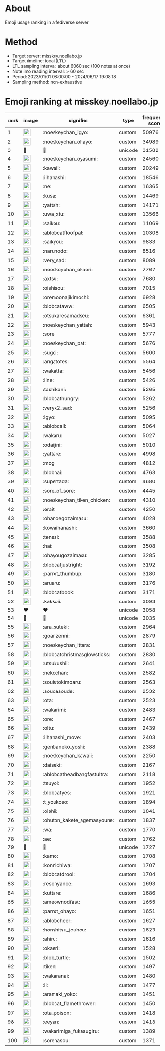 # About
Emoji usage ranking in a fediverse server

# Method
- Target server: misskey.noellabo.jp
- Target timeline: local (LTL)
- LTL sampling interval: about 6060 sec (100 notes at once)
- Note info reading interval: > 60 sec
- Period: 2023/01/01 08:00:00 - 2024/06/17 19:08:18 
- Sampling method: non-exhaustive

# Emoji ranking at misskey.noellabo.jp

|rank|image|signifier|type|frequency score|
|----|----|----|----|----|
|1|<img height="24" src="https://misskey.noellabo.jp/emoji/noeskeychan_igyo.webp">|:noeskeychan_igyo:|custom|50976|
|2|<img height="24" src="https://misskey.noellabo.jp/emoji/noeskeychan_ohayo.webp">|:noeskeychan_ohayo:|custom|34989|
|3|🎉|🎉|unicode|31582|
|4|<img height="24" src="https://misskey.noellabo.jp/emoji/noeskeychan_oyasumi.webp">|:noeskeychan_oyasumi:|custom|24560|
|5|<img height="24" src="https://misskey.noellabo.jp/emoji/kawaii.webp">|:kawaii:|custom|20249|
|6|<img height="24" src="https://misskey.noellabo.jp/emoji/iihanashi.webp">|:iihanashi:|custom|18546|
|7|<img height="24" src="https://misskey.noellabo.jp/emoji/ne.webp">|:ne:|custom|16365|
|8|<img height="24" src="https://misskey.noellabo.jp/emoji/kusa.webp">|:kusa:|custom|14469|
|9|<img height="24" src="https://misskey.noellabo.jp/emoji/yattah.webp">|:yattah:|custom|14171|
|10|<img height="24" src="https://misskey.noellabo.jp/emoji/uwa_xtu.webp">|:uwa_xtu:|custom|13566|
|11|<img height="24" src="https://misskey.noellabo.jp/emoji/saikou.webp">|:saikou:|custom|11069|
|12|<img height="24" src="https://misskey.noellabo.jp/emoji/ablobcatfloofpat.webp">|:ablobcatfloofpat:|custom|10308|
|13|<img height="24" src="https://misskey.noellabo.jp/emoji/saikyou.webp">|:saikyou:|custom|9833|
|14|<img height="24" src="https://misskey.noellabo.jp/emoji/naruhodo.webp">|:naruhodo:|custom|8516|
|15|<img height="24" src="https://misskey.noellabo.jp/emoji/very_sad.webp">|:very_sad:|custom|8089|
|16|<img height="24" src="https://misskey.noellabo.jp/emoji/noeskeychan_okaeri.webp">|:noeskeychan_okaeri:|custom|7767|
|17|<img height="24" src="https://misskey.noellabo.jp/emoji/axtsu.webp">|:axtsu:|custom|7680|
|18|<img height="24" src="https://misskey.noellabo.jp/emoji/oishisou.webp">|:oishisou:|custom|7015|
|19|<img height="24" src="https://misskey.noellabo.jp/emoji/oremoonajikimochi.webp">|:oremoonajikimochi:|custom|6928|
|20|<img height="24" src="https://misskey.noellabo.jp/emoji/blobcataww.webp">|:blobcataww:|custom|6505|
|21|<img height="24" src="https://misskey.noellabo.jp/emoji/otsukaresamadseu.webp">|:otsukaresamadseu:|custom|6361|
|22|<img height="24" src="https://misskey.noellabo.jp/emoji/noeskeychan_yattah.webp">|:noeskeychan_yattah:|custom|5943|
|23|<img height="24" src="https://misskey.noellabo.jp/emoji/sore.webp">|:sore:|custom|5777|
|24|<img height="24" src="https://misskey.noellabo.jp/emoji/noeskeychan_pat.webp">|:noeskeychan_pat:|custom|5676|
|25|<img height="24" src="https://misskey.noellabo.jp/emoji/sugoi.webp">|:sugoi:|custom|5600|
|26|<img height="24" src="https://misskey.noellabo.jp/emoji/arigatofes.webp">|:arigatofes:|custom|5564|
|27|<img height="24" src="https://misskey.noellabo.jp/emoji/wakatta.webp">|:wakatta:|custom|5456|
|28|<img height="24" src="https://misskey.noellabo.jp/emoji/iine.webp">|:iine:|custom|5426|
|29|<img height="24" src="https://misskey.noellabo.jp/emoji/tashikani.webp">|:tashikani:|custom|5265|
|30|<img height="24" src="https://misskey.noellabo.jp/emoji/blobcathungry.webp">|:blobcathungry:|custom|5262|
|31|<img height="24" src="https://misskey.noellabo.jp/emoji/veryx2_sad.webp">|:veryx2_sad:|custom|5256|
|32|<img height="24" src="https://misskey.noellabo.jp/emoji/igyo.webp">|:igyo:|custom|5095|
|33|<img height="24" src="https://misskey.noellabo.jp/emoji/ablobcall.webp">|:ablobcall:|custom|5064|
|34|<img height="24" src="https://misskey.noellabo.jp/emoji/wakaru.webp">|:wakaru:|custom|5027|
|35|<img height="24" src="https://misskey.noellabo.jp/emoji/odaijini.webp">|:odaijini:|custom|5010|
|36|<img height="24" src="https://misskey.noellabo.jp/emoji/yattare.webp">|:yattare:|custom|4998|
|37|<img height="24" src="https://misskey.noellabo.jp/emoji/mog.webp">|:mog:|custom|4812|
|38|<img height="24" src="https://misskey.noellabo.jp/emoji/blobhai.webp">|:blobhai:|custom|4763|
|39|<img height="24" src="https://misskey.noellabo.jp/emoji/supertada.webp">|:supertada:|custom|4680|
|40|<img height="24" src="https://misskey.noellabo.jp/emoji/sore_of_sore.webp">|:sore_of_sore:|custom|4445|
|41|<img height="24" src="https://misskey.noellabo.jp/emoji/noeskeychan_tiken_chicken.webp">|:noeskeychan_tiken_chicken:|custom|4310|
|42|<img height="24" src="https://misskey.noellabo.jp/emoji/erait.webp">|:erait:|custom|4250|
|43|<img height="24" src="https://misskey.noellabo.jp/emoji/ohanoegozaimasu.webp">|:ohanoegozaimasu:|custom|4028|
|44|<img height="24" src="https://misskey.noellabo.jp/emoji/kowaihanashi.webp">|:kowaihanashi:|custom|3660|
|45|<img height="24" src="https://misskey.noellabo.jp/emoji/tensai.webp">|:tensai:|custom|3588|
|46|<img height="24" src="https://misskey.noellabo.jp/emoji/hai.webp">|:hai:|custom|3508|
|47|<img height="24" src="https://misskey.noellabo.jp/emoji/ohayougozaimasu.webp">|:ohayougozaimasu:|custom|3285|
|48|<img height="24" src="https://misskey.noellabo.jp/emoji/blobcatjustright.webp">|:blobcatjustright:|custom|3192|
|49|<img height="24" src="https://misskey.noellabo.jp/emoji/parrot_thumbup.webp">|:parrot_thumbup:|custom|3180|
|50|<img height="24" src="https://misskey.noellabo.jp/emoji/aruaru.webp">|:aruaru:|custom|3176|
|51|<img height="24" src="https://misskey.noellabo.jp/emoji/blobcatbook.webp">|:blobcatbook:|custom|3171|
|52|<img height="24" src="https://misskey.noellabo.jp/emoji/kakkoii.webp">|:kakkoii:|custom|3093|
|53|❤|❤|unicode|3058|
|54|🍗|🍗|unicode|3035|
|55|<img height="24" src="https://misskey.noellabo.jp/emoji/ara_suteki.webp">|:ara_suteki:|custom|2964|
|56|<img height="24" src="https://misskey.noellabo.jp/emoji/goanzenni.webp">|:goanzenni:|custom|2879|
|57|<img height="24" src="https://misskey.noellabo.jp/emoji/noeskeychan_ittera.webp">|:noeskeychan_ittera:|custom|2831|
|58|<img height="24" src="https://misskey.noellabo.jp/emoji/blobcatchristmasglowsticks.webp">|:blobcatchristmasglowsticks:|custom|2830|
|59|<img height="24" src="https://misskey.noellabo.jp/emoji/utsukushii.webp">|:utsukushii:|custom|2641|
|60|<img height="24" src="https://misskey.noellabo.jp/emoji/nekochan.webp">|:nekochan:|custom|2582|
|61|<img height="24" src="https://misskey.noellabo.jp/emoji/souiutokimoaru.webp">|:souiutokimoaru:|custom|2563|
|62|<img height="24" src="https://misskey.noellabo.jp/emoji/soudasouda.webp">|:soudasouda:|custom|2532|
|63|<img height="24" src="https://misskey.noellabo.jp/emoji/ota.webp">|:ota:|custom|2523|
|64|<img height="24" src="https://misskey.noellabo.jp/emoji/wakarimi.webp">|:wakarimi:|custom|2483|
|65|<img height="24" src="https://misskey.noellabo.jp/emoji/ore.webp">|:ore:|custom|2467|
|66|<img height="24" src="https://misskey.noellabo.jp/emoji/oltu.webp">|:oltu:|custom|2439|
|67|<img height="24" src="https://misskey.noellabo.jp/emoji/iihanashi_move.webp">|:iihanashi_move:|custom|2403|
|68|<img height="24" src="https://misskey.noellabo.jp/emoji/genbaneko_yoshi.webp">|:genbaneko_yoshi:|custom|2388|
|69|<img height="24" src="https://misskey.noellabo.jp/emoji/noeskeychan_kawaii.webp">|:noeskeychan_kawaii:|custom|2250|
|70|<img height="24" src="https://misskey.noellabo.jp/emoji/daisuki.webp">|:daisuki:|custom|2167|
|71|<img height="24" src="https://misskey.noellabo.jp/emoji/ablobcatheadbangfastultra.webp">|:ablobcatheadbangfastultra:|custom|2118|
|72|<img height="24" src="https://misskey.noellabo.jp/emoji/tsuyoi.webp">|:tsuyoi:|custom|1952|
|73|<img height="24" src="https://misskey.noellabo.jp/emoji/blobcatyes.webp">|:blobcatyes:|custom|1921|
|74|<img height="24" src="https://misskey.noellabo.jp/emoji/t_youkoso.webp">|:t_youkoso:|custom|1894|
|75|<img height="24" src="https://misskey.noellabo.jp/emoji/oishii.webp">|:oishii:|custom|1841|
|76|<img height="24" src="https://misskey.noellabo.jp/emoji/ohuton_kakete_agemasyoune.webp">|:ohuton_kakete_agemasyoune:|custom|1837|
|77|<img height="24" src="https://misskey.noellabo.jp/emoji/wa.webp">|:wa:|custom|1770|
|78|<img height="24" src="https://misskey.noellabo.jp/emoji/ae.webp">|:ae:|custom|1762|
|79|👀|👀|unicode|1727|
|80|<img height="24" src="https://misskey.noellabo.jp/emoji/kamo.webp">|:kamo:|custom|1708|
|81|<img height="24" src="https://misskey.noellabo.jp/emoji/konnichiwa.webp">|:konnichiwa:|custom|1707|
|82|<img height="24" src="https://misskey.noellabo.jp/emoji/blobcatdrool.webp">|:blobcatdrool:|custom|1704|
|83|<img height="24" src="https://misskey.noellabo.jp/emoji/resonyance.webp">|:resonyance:|custom|1693|
|84|<img height="24" src="https://misskey.noellabo.jp/emoji/kuttare.webp">|:kuttare:|custom|1686|
|85|<img height="24" src="https://misskey.noellabo.jp/emoji/ameownodfast.webp">|:ameownodfast:|custom|1655|
|86|<img height="24" src="https://misskey.noellabo.jp/emoji/parrot_ohayo.webp">|:parrot_ohayo:|custom|1651|
|87|<img height="24" src="https://misskey.noellabo.jp/emoji/ablobcheer.webp">|:ablobcheer:|custom|1627|
|88|<img height="24" src="https://misskey.noellabo.jp/emoji/honshitsu_jouhou.webp">|:honshitsu_jouhou:|custom|1623|
|89|<img height="24" src="https://misskey.noellabo.jp/emoji/ahiru.webp">|:ahiru:|custom|1616|
|90|<img height="24" src="https://misskey.noellabo.jp/emoji/okaeri.webp">|:okaeri:|custom|1528|
|91|<img height="24" src="https://misskey.noellabo.jp/emoji/blob_turtle.webp">|:blob_turtle:|custom|1502|
|92|<img height="24" src="https://misskey.noellabo.jp/emoji/tiken.webp">|:tiken:|custom|1497|
|93|<img height="24" src="https://misskey.noellabo.jp/emoji/wakaranai.webp">|:wakaranai:|custom|1480|
|94|<img height="24" src="https://misskey.noellabo.jp/emoji/ii.webp">|:ii:|custom|1477|
|95|<img height="24" src="https://misskey.noellabo.jp/emoji/aramaki_yoko.webp">|:aramaki_yoko:|custom|1451|
|96|<img height="24" src="https://misskey.noellabo.jp/emoji/blobcat_flamethrower.webp">|:blobcat_flamethrower:|custom|1450|
|97|<img height="24" src="https://misskey.noellabo.jp/emoji/ota_poison.webp">|:ota_poison:|custom|1418|
|98|<img height="24" src="https://misskey.noellabo.jp/emoji/eeyan.webp">|:eeyan:|custom|1413|
|99|<img height="24" src="https://misskey.noellabo.jp/emoji/wakarimiga_fukasugiru.webp">|:wakarimiga_fukasugiru:|custom|1389|
|100|<img height="24" src="https://misskey.noellabo.jp/emoji/sorehasou.webp">|:sorehasou:|custom|1371|
